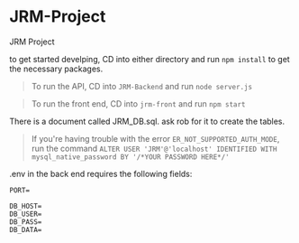 # JRM-Project
JRM Project

to get started develping, CD into either directory and run `npm install` to get the necessary packages.

>To run the API, CD into `JRM-Backend` and run `node server.js`

>To run the front end, CD into `jrm-front` and run `npm start`

There is a document called JRM_DB.sql. ask rob for it to create the tables.

> If you're having trouble with the error `ER_NOT_SUPPORTED_AUTH_MODE`, run the command `ALTER USER 'JRM'@'localhost' IDENTIFIED WITH mysql_native_password BY '/*YOUR PASSWORD HERE*/'`

.env in the back end requires the following fields: 
```
PORT=

DB_HOST=
DB_USER=
DB_PASS=
DB_DATA=

```